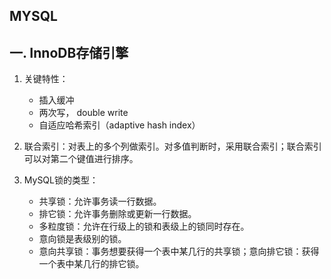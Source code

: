 ## MYSQL



## 一. InnoDB存储引擎

1. 关键特性：

   - 插入缓冲
   - 两次写， double write
   - 自适应哈希索引（adaptive hash index）

   

2. 联合索引：对表上的多个列做索引。对多值判断时，采用联合索引；联合索引可以对第二个键值进行排序。

   

3. MySQL锁的类型：

   - 共享锁：允许事务读一行数据。
   - 排它锁：允许事务删除或更新一行数据。
   - 多粒度锁：允许在行级上的锁和表级上的锁同时存在。
   - 意向锁是表级别的锁。
   - 意向共享锁：事务想要获得一个表中某几行的共享锁；意向排它锁：获得一个表中某几行的排它锁。
